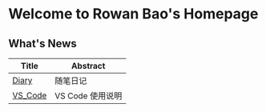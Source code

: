 # Welcome to Rowan Bao's Homepage
## What's News
|Title|Abstract|
|--|--|
|[Diary](\blog\Diary.md)|随笔日记|
|[VS_Code](\blog\VS_Code.md)|VS Code 使用说明|


